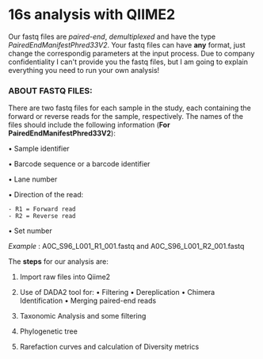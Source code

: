 # 16s analysis with QIIME2

Our fastq files are _paired-end_, _demultiplexed_ and have the type _PairedEndManifestPhred33V2_. Your fastq files can have **any** format, just change the 
correspondig parameters at the input process. 
Due to company confidentiality I can't provide you the fastq files, but I am going to explain everything you need to run your own analysis!


### ABOUT FASTQ FILES:

There are two fastq files for each sample in the study, each containing the forward or reverse reads for the sample, respectively. 
The names of the files should include the following information (**For PairedEndManifestPhred33V2**):

• Sample identifier

• Barcode sequence or a barcode identifier

• Lane number 

• Direction of the read:

    - R1 = Forward read
    - R2 = Reverse read
    
• Set number

_Example_ : A0C_S96_L001_R1_001.fastq and A0C_S96_L001_R2_001.fastq

The **steps** for our analysis are:

1. Import raw files into Qiime2

2. Use of DADA2 tool for:
     • Filtering
     • Dereplication
     • Chimera Identification
     • Merging paired-end reads
   
3. Taxonomic Analysis and some filtering

4. Phylogenetic tree

5. Rarefaction curves and calculation of Diversity metrics











